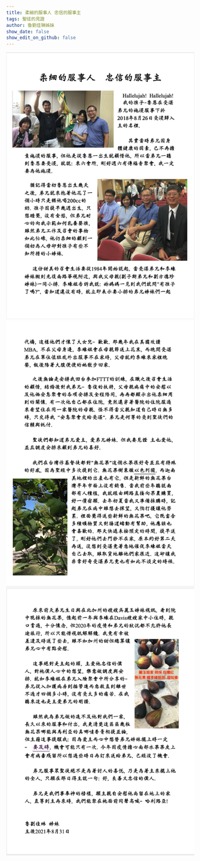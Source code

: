 ```yaml
---
title: 柔細的服事人 忠信的服事主
tags: 聖徒的見證
author: 魯劉佳琳姊妹
show_date: false
show_edit_on_github: false
---
```



![Image](/assets/l1.png)
![Image](/assets/l2.png)
![Image](/assets/l3.png)
